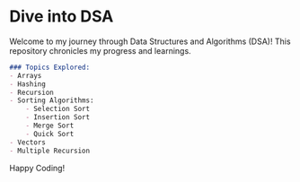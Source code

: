 # Dive into DSA

Welcome to my journey through Data Structures and Algorithms (DSA)! This repository chronicles my progress and learnings.

```markdown
### Topics Explored:
- Arrays
- Hashing
- Recursion
- Sorting Algorithms:
    - Selection Sort
    - Insertion Sort
    - Merge Sort
    - Quick Sort
- Vectors
- Multiple Recursion
```

Happy Coding!